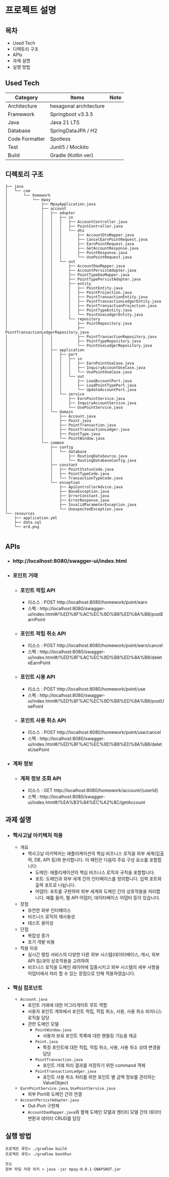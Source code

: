 # 프로젝트 설명
## 목차
- Used Tech
- 디렉토리 구조
- APIs
- 과제 설명
- 실행 방법

## Used Tech
| Category       | Items                             | Note |
|----------------|-----------------------------------|------|
| Architecture   | hexagonal architecture            |      |
| Framework      | Springboot v3.3.5                 |      |
| Java           | Java 21 LTS                       |      |
| Database       | SpringDataJPA / H2                |      |
| Code Formatter | Spotless                          |      |
| Test           | Junit5 / Mockito                  |      | 
| Build          | Gradle (Kotlin ver)               |      |

## 디렉토리 구조
```
├── java
│   └── com
│       └── homework
│           └── mpay
│               ├── MpayApplication.java
│               ├── account
│               │   ├── adopter
│               │   │   ├── in
│               │   │   │   ├── AccountController.java
│               │   │   │   ├── PointController.java
│               │   │   │   └── dto
│               │   │   │       ├── AccountDtoMapper.java
│               │   │   │       ├── CancelEarnPointRequest.java
│               │   │   │       ├── EarnPointRequest.java
│               │   │   │       ├── GetAccountResponse.java
│               │   │   │       ├── PointResponse.java
│               │   │   │       └── UsePointRequest.java
│               │   │   └── out
│               │   │       ├── AccountDaoMapper.java
│               │   │       ├── AccountPersistAdopter.java
│               │   │       ├── PointTypeDaoMapper.java
│               │   │       ├── PointTypePersistAdopter.java
│               │   │       ├── entity
│               │   │       │   ├── PointEntity.java
│               │   │       │   ├── PointProjection.java
│               │   │       │   ├── PointTransactionEntity.java
│               │   │       │   ├── PointTransactionLedgerEntity.java
│               │   │       │   ├── PointTransactionProjection.java
│               │   │       │   ├── PointTypeEntity.java
│               │   │       │   └── PointUseLedgerEntity.java
│               │   │       └── repository
│               │   │           ├── PointRepository.java
│               │   │           ├── PointTransactionLedgerRepository.java
│               │   │           ├── PointTransactionRepository.java
│               │   │           ├── PointTypeRepository.java
│               │   │           └── PointUseLedgerRepository.java
│               │   ├── application
│               │   │   ├── port
│               │   │   │   ├── in
│               │   │   │   │   ├── EarnPointUseCase.java
│               │   │   │   │   ├── InquiryAccountUseCase.java
│               │   │   │   │   └── UsePointUseCase.java
│               │   │   │   └── out
│               │   │   │       ├── LoadAccountPort.java
│               │   │   │       ├── LoadPointTypePort.java
│               │   │   │       └── UpdateAccountPort.java
│               │   │   └── service
│               │   │       ├── EarnPointService.java
│               │   │       ├── InquiryAccountService.java
│               │   │       └── UsePointService.java
│               │   └── domain
│               │       ├── Account.java
│               │       ├── Point.java
│               │       ├── PointTransaction.java
│               │       ├── PointTransactionLedger.java
│               │       ├── PointType.java
│               │       └── PointWindow.java
│               └── common
│                   ├── config
│                   │   └── database
│                   │       ├── RoutingDataSource.java
│                   │       └── RoutingDatabaseConfig.java
│                   ├── constant
│                   │   ├── PointStatusCode.java
│                   │   ├── PointTypeCode.java
│                   │   └── TransactionTypeCode.java
│                   └── exception
│                       ├── ApiControllerAdvice.java
│                       ├── BaseException.java
│                       ├── ErrorConstant.java
│                       ├── ErrorResponse.java
│                       ├── InvalidParameterException.java
│                       └── UnexpectedException.java
└── resources
    ├── application.yml
    ├── data.sql
    └── erd.png


```

## APIs
+ ### http://localhost:8080/swagger-ui/index.html
+ ### 포인트 거래 
    + ### 포인트 적립 API
        + 리소스 : POST http://localhost:8080/homework/point/earn
        + 스펙 : http://localhost:8080/swagger-ui/index.html#/%ED%8F%AC%EC%9D%B8%ED%8A%B8/postEarnPoint
    + ### 포인트 적립 취소 API
        + 리소스 : POST http://localhost:8080/homework/point/earn/cancel
        + 스펙 : http://localhost:8080/swagger-ui/index.html#/%ED%8F%AC%EC%9D%B8%ED%8A%B8/deleteEarnPoint
  + ### 포인트 시용 API
      + 리소스 : POST http://localhost:8080/homework/point/use
      + 스펙 : http://localhost:8080/swagger-ui/index.html#/%ED%8F%AC%EC%9D%B8%ED%8A%B8/postUsePoint
  + ### 포인트 사용 취소 API
      + 리소스 : POST http://localhost:8080/homework/point/use/cancel
      + 스펙 : http://localhost:8080/swagger-ui/index.html#/%ED%8F%AC%EC%9D%B8%ED%8A%B8/deleteUsePoint
+ ### 계좌 정보
    + ### 계좌 정보 조회 API
        + 리소스 : GET http://localhost:8080/homework/account/{userId}
        + 스펙 : http://localhost:8080/swagger-ui/index.html#/%EA%B3%84%EC%A2%8C/getAccount

## 과제 설명
+ ### 핵사고날 아키텍처 적용
    + 개요
        + 헥사고날 아키텍처는 애플리케이션의 핵심 비즈니스 로직을 외부 세계(입출력, DB, API 등)와 분리합니다. 이 패턴은 다음의 주요 구성 요소를 포함합니다:
            + 도메인: 애플리케이션의 핵심 비즈니스 로직과 규칙을 포함합니다.
            + 포트: 도메인과 외부 세계 간의 인터페이스를 정의합니다. 입력 포트와 출력 포트로 나뉩니다.
            + 어댑터: 포트를 구현하여 외부 세계와 도메인 간의 상호작용을 처리합니다. 예를 들어, 웹 API 어댑터, 데이터베이스 어댑터 등이 있습니다.
    + 장점
        + 유연한 외부 인터페이스
        + 비즈니스 로직의 재사용성
        + 테스트 용이성
    + 단점
        + 복잡성 증가
        + 초기 개발 비용
    + 적용 이유
        + 실시간 랭킹 서비스의 다양한 다른 외부 시스템(데이터베이스, 캐시, 외부 API 등)과의 상호작용을 고려하여
        + 비즈니스 로직을 도메인 레이어에 집중시키고 외부 시스템의 세부 사항을 어댑터에서 처리 할 수 있는 장점으로 인해 적용하였습니다.
+ ### 핵심 컴포넌트
    + `Account.java`
        + 포인트 거래에 대한 어그리게이트 루트 역할
        + 사용자 포인트 계좌에서 포인트 적립, 적립 취소, 사용, 사용 취소 비지니스 로직을 담당
        + 관련 도메인 모델
          + `PointWindow.java`
            + 사용자 보유 포인트 목록에 대한 핸들링 기능을 제공
          + `Point.java`
            + 특정 포인트에 대한 적립, 적립 취소, 사용, 사용 취소 상태 변경을 담당
          + `PointTransaction.java`
            + 포인트 거래 처리 결과를 저장하기 위한 command 객체
          + `PointTransactionLedger.java`
            + 포인트 사용 취소 처리를 위한 포인트 별 금액 정보를 관리하는 ValueObject
    + `EarnPointService.java`, `UsePointService.java`
        + 외부 Port와 도메인 간의 연결
    + `AccountPersistAdopter.java`
        + Out-Port 구현체
        + `AccountDaoMapper.java`와 함께 도메인 모델과 엔티티 모델 간의 데이터 변환과 데이터 CRUD를 담당
        

## 실행 방법
```SHELL
프로젝트 루트> ./gradlew build
프로젝트 루트> ./gradlew bootRun

또는 
첨부 파일 저장 위치 > java -jar mpay-0.0.1-SNAPSHOT.jar
```
